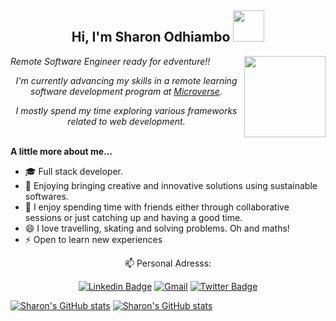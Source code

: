 
<h2 align="center"> Hi, I'm Sharon Odhiambo <em> <img src= "https://media.giphy.com/media/3pZipqyo1sqHDfJGtz/giphy.gif" width="50"></em></h2>
<img align='right' src="https://media.giphy.com/media/dWxO36Jzd6bTSt5dIY/giphy.gif" width="130">
<div><em>
  <p>Remote Software Engineer ready for edventure!!</p>                         
<p align="center"> I'm currently advancing my skills in a remote learning software development program at <a href="https://www.microverse.org/">Microverse</a>.</p>
  <p align="center">I mostly spend my time exploring various frameworks related to web development.</p></em></div>
<br>
<strong>A little more about me...</strong>

-  🎓 Full stack developer.
-  🔭 Enjoying bringing creative and innovative solutions using sustainable softwares.
-  👯 I enjoy spending time with friends either through collaborative sessions or just catching up and having a good time. 
-  😄 I love travelling, skating and solving problems. Oh and maths!
-  ⚡ Open to learn new experiences

<div align="center"><p> 📫 Personal Adresss:</p>

[![Linkedin Badge](https://img.shields.io/badge/-Sharon%20Odhiambo-blue?style=flat-square&logo=Linkedin&logoColor=white&link=https://www.linkedin.com/in/sharonodhiambo/)](https://www.linkedin.com/in/sharonn-odhiambo/) [![Gmail](https://img.shields.io/badge/-sharon.odhiambo100@gmail.com-orange?style=flat-square&logo=gmail&logoColor=white&link=htttps:sharon.odhiambo100@gmail.com)](mailto:sharon.odhiambo100@gmail.com) [![Twitter Badge](https://img.shields.io/badge/-@sharonvictor16_-1ca0f1?style=flat-square&labelColor=1ca0f1&logo=twitter&logoColor=white&link=https://twitter.com/miss_elliev)](https://twitter.com/sharonvictor16)</div>
[![Sharon's GitHub stats](https://github-readme-stats.vercel.app/api?username=sharon-odhiambo&count_private=true&show_icons=true&theme=radical)](https://github.com/sharon-odhiambo/github-readme-stats)
[![Sharon's GitHub stats](https://github-readme-stats.vercel.app/api/top-langs/?username=sharon-odhiambo&layout=compact&count_private=true&show_icons=true&theme=radical)](https://github.com/sharon-odhiambo/github-readme-stats)
